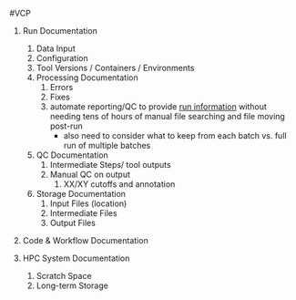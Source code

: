 #VCP
1. Run Documentation
	1. Data Input
	2. Configuration
	3. Tool Versions / Containers / Environments
	4. Processing Documentation
		1. Errors
		2. Fixes
		3. automate reporting/QC to provide <u>run information</u> without needing tens of hours of manual file searching and file moving post-run
			- also need to consider what to keep from each batch vs. full run of multiple batches
	1. QC Documentation 
		1. Intermediate Steps/ tool outputs
		2. Manual QC on output
			1. XX/XY cutoffs and annotation
	2. Storage Documentation
		1. Input Files (location)
		2. Intermediate Files 
		3. Output Files
	
2. Code & Workflow Documentation
3. HPC System Documentation
	1. Scratch Space
	2. Long-term Storage